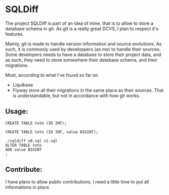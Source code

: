 SQLDiff
=======

The project SQLDiff is part of an idea of mine, that is to allow to store
a database schema in git.
As git is a really great DCVS, I plan to respect it's features.

Mainly, git is made to handle version information and source evolutions.
As such, it is commonly used by developpers (as me) to handle their sources.
Some developers needs to have a database to store their project data, and as
such, they need to store somewhere their database schema, and their migrations.

Most, according to what I've found so far on
* Liquibase
* Flyway
store all their migrations in the same place as their sources.
That is understandable, but not in accordance with how git works.

Usage:
------

```lang=SQL, name=v0.sql
CREATE TABLE toto (ID INT);
```

```lang=SQL, name=v1.sql
CREATE TABLE toto (ID INT, value BIGINT);
```

```lang=sh
./sqldiff v0.sql v1.sql
ALTER TABLE toto
ADD value BIGINT
;
```

Contribute:
-----------

I have plans to allow public contributions, I need a little time to put all
informations in place.
